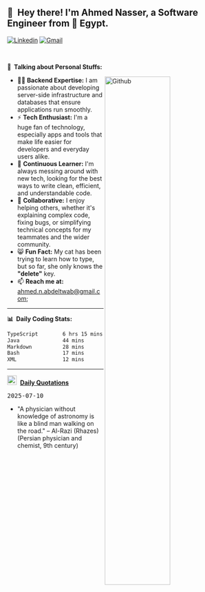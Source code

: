 <!-- Your title -->
## 👋&nbsp; Hey there! I'm Ahmed Nasser, a Software Engineer from 🚀 Egypt.
<!-- Your badges
You can use the website to generate badges: https://shields.io/
-->

[![Linkedin](https://img.shields.io/badge/-LinkedIn-blue?style=flat&logo=Linkedin&logoColor=white)](https://www.linkedin.com/in/ahmed-n-abdeltwab/)
[![Gmail](https://img.shields.io/badge/-Gmail-c14438?style=flat&logo=Gmail&logoColor=white)](mailto:ahmed.n.abdeltwab+githubProfile1@gmail.com)

&nbsp;

<!-- Talking about you -->
**🚀&nbsp; Talking about Personal Stuffs:**

<!-- Any image aligned to the right. Beware the width -->
<img width="55%" align="right" alt="Github" src="https://raw.githubusercontent.com/onimur/.github/master/.resources/git-header.svg" />

* 👨‍💻 **Backend Expertise:** I am passionate about developing server-side infrastructure and databases that ensure applications run smoothly.
* ⚡ **Tech Enthusiast:** I'm a huge fan of technology, especially apps and tools that make life easier for developers and everyday users alike.
* 🌱 **Continuous Learner:** I'm always messing around with new tech, looking for the best ways to write clean, efficient, and understandable code.
* 🤝 **Collaborative:** I enjoy helping others, whether it's explaining complex code, fixing bugs, or simplifying technical concepts for my teammates and the wider community.
* 😸 **Fun Fact:** My cat has been trying to learn how to type, but so far, she only knows the **"delete"** key.
* 📫 **Reach me at:** [ahmed.n.abdeltwab@gmail.com](mailto:ahmed.n.abdeltwab+githubProfile2@gmail.com);

---

**📊&nbsp; Daily Coding Stats:**
<!--START_SECTION:waka-->

```txt
TypeScript        6 hrs 15 mins   ███████████████████▒░░░░░   76.79 %
Java              44 mins         ██▒░░░░░░░░░░░░░░░░░░░░░░   09.10 %
Markdown          28 mins         █▒░░░░░░░░░░░░░░░░░░░░░░░   05.74 %
Bash              17 mins         █░░░░░░░░░░░░░░░░░░░░░░░░   03.63 %
XML               12 mins         ▓░░░░░░░░░░░░░░░░░░░░░░░░   02.46 %
```

<!--END_SECTION:waka-->

---

<span><img src="https://emojis.slackmojis.com/emojis/images/1621024394/39092/cat-roll.gif?1621024394" width="22" style="pointer-events: none;" />&nbsp; <a href="https://github.com/ahmed-n-abdeltwab/ahmed-n-abdeltwab/blob/master/quotations.md"><strong>Daily Quotations</strong></a></span>

<kbd>2025-07-10</kbd>

- "A physician without knowledge of astronomy is like a blind man walking on the road." – Al-Razi (Rhazes) (Persian physician and chemist, 9th century)

<!-- Randomly taken from quotations.md -->

